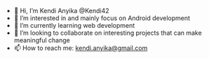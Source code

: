 - 👋 Hi, I’m Kendi Anyika @Kendi42
- 👀 I’m interested in and mainly focus on Android development
- 🌱 I’m currently learning web development
- 💞️ I’m looking to collaborate on interesting projects that can make meaningful change
- 📫 How to reach me: kendi.anyika@gmail.com
